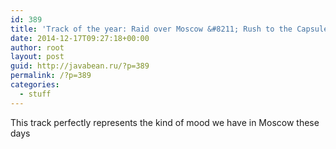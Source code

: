 ```yaml
---
id: 389
title: 'Track of the year: Raid over Moscow &#8211; Rush to the Capsule'
date: 2014-12-17T09:27:18+00:00
author: root
layout: post
guid: http://javabean.ru/?p=389
permalink: /?p=389
categories:
  - stuff
---
```

This track perfectly represents the kind of mood we have in Moscow these days